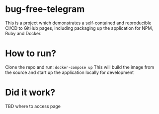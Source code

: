 # bug-free-telegram
This is a project which demonstrates a self-contained and reproducible CI/CD to GitHub pages, including packaging up the application for NPM, Ruby and Docker.

# How to run?
Clone the repo and run:
```docker-compose up```
This will build the image from the source and start up the application locally for development

# Did it work?
TBD where to access page
